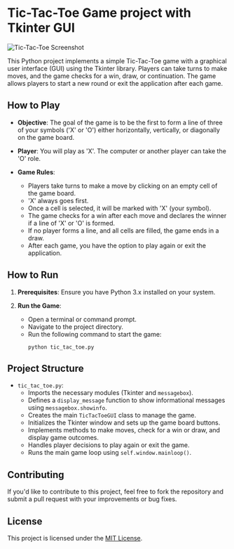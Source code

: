 # Tic-Tac-Toe Game project with Tkinter GUI

![Tic-Tac-Toe Screenshot](screenshot.png)

This Python project implements a simple Tic-Tac-Toe game with a graphical user interface (GUI) using the Tkinter library. Players can take turns to make moves, and the game checks for a win, draw, or continuation. The game allows players to start a new round or exit the application after each game.

## How to Play

- **Objective**: The goal of the game is to be the first to form a line of three of your symbols ('X' or 'O') either horizontally, vertically, or diagonally on the game board.

- **Player**: You will play as 'X'. The computer or another player can take the 'O' role.

- **Game Rules**: 
  - Players take turns to make a move by clicking on an empty cell of the game board.
  - 'X' always goes first.
  - Once a cell is selected, it will be marked with 'X' (your symbol).
  - The game checks for a win after each move and declares the winner if a line of 'X' or 'O' is formed.
  - If no player forms a line, and all cells are filled, the game ends in a draw.
  - After each game, you have the option to play again or exit the application.

## How to Run

1. **Prerequisites**: Ensure you have Python 3.x installed on your system.

2. **Run the Game**:
   - Open a terminal or command prompt.
   - Navigate to the project directory.
   - Run the following command to start the game:
     ```
     python tic_tac_toe.py
     ```

## Project Structure

- `tic_tac_toe.py`:
  - Imports the necessary modules (Tkinter and `messagebox`).
  - Defines a `display_message` function to show informational messages using `messagebox.showinfo`.
  - Creates the main `TicTacToeGUI` class to manage the game.
  - Initializes the Tkinter window and sets up the game board buttons.
  - Implements methods to make moves, check for a win or draw, and display game outcomes.
  - Handles player decisions to play again or exit the game.
  - Runs the main game loop using `self.window.mainloop()`.

## Contributing

If you'd like to contribute to this project, feel free to fork the repository and submit a pull request with your improvements or bug fixes.

## License

This project is licensed under the [MIT License](LICENSE.md).
